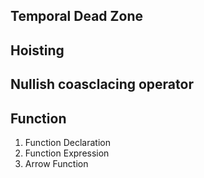 ## Temporal Dead Zone
## Hoisting
## Nullish coasclacing operator
## Function 
1. Function Declaration
2. Function Expression
3. Arrow Function
